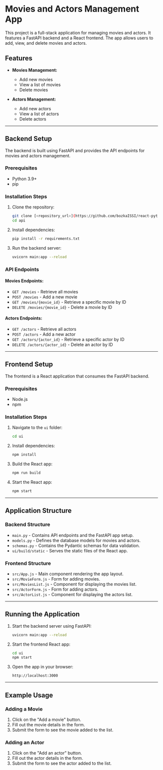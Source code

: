 # Movies and Actors Management App

This project is a full-stack application for managing movies and actors. It features a FastAPI backend and a React frontend. The app allows users to add, view, and delete movies and actors.

## Features

- **Movies Management:**
  - Add new movies
  - View a list of movies
  - Delete movies

- **Actors Management:**
  - Add new actors
  - View a list of actors
  - Delete actors

---

## Backend Setup

The backend is built using FastAPI and provides the API endpoints for movies and actors management.

### Prerequisites
- Python 3.9+
- pip

### Installation Steps

1. Clone the repository:
   ```bash
   git clone [<repository_url>](https://github.com/bozkaISSI/react-python-movies.git)
   cd api
   ```

2. Install dependencies:
   ```bash
   pip install -r requirements.txt
   ```

3. Run the backend server:
   ```bash
   uvicorn main:app --reload
   ```

### API Endpoints

#### Movies Endpoints:
- `GET /movies` - Retrieve all movies
- `POST /movies` - Add a new movie
- `GET /movies/{movie_id}` - Retrieve a specific movie by ID
- `DELETE /movies/{movie_id}` - Delete a movie by ID

#### Actors Endpoints:
- `GET /actors` - Retrieve all actors
- `POST /actors` - Add a new actor
- `GET /actors/{actor_id}` - Retrieve a specific actor by ID
- `DELETE /actors/{actor_id}` - Delete an actor by ID

---

## Frontend Setup

The frontend is a React application that consumes the FastAPI backend.

### Prerequisites
- Node.js
- npm

### Installation Steps

1. Navigate to the `ui` folder:
   ```bash
   cd ui
   ```

2. Install dependencies:
   ```bash
   npm install
   ```

3. Build the React app:
   ```bash
   npm run build
   ```

4. Start the React app:
   ```bash
   npm start
   ```

---

## Application Structure

### Backend Structure
- `main.py` - Contains API endpoints and the FastAPI app setup.
- `models.py` - Defines the database models for movies and actors.
- `schemas.py` - Contains the Pydantic schemas for data validation.
- `ui/build/static` - Serves the static files of the React app.

### Frontend Structure
- `src/App.js` - Main component rendering the app layout.
- `src/MovieForm.js` - Form for adding movies.
- `src/MoviesList.js` - Component for displaying the movies list.
- `src/ActorForm.js` - Form for adding actors.
- `src/ActorList.js` - Component for displaying the actors list.

---

## Running the Application

1. Start the backend server using FastAPI:
   ```bash
   uvicorn main:app --reload
   ```

2. Start the frontend React app:
   ```bash
   cd ui
   npm start
   ```

3. Open the app in your browser:
   ```
   http://localhost:3000
   ```

---

## Example Usage

### Adding a Movie
1. Click on the "Add a movie" button.
2. Fill out the movie details in the form.
3. Submit the form to see the movie added to the list.

### Adding an Actor
1. Click on the "Add an actor" button.
2. Fill out the actor details in the form.
3. Submit the form to see the actor added to the list.



